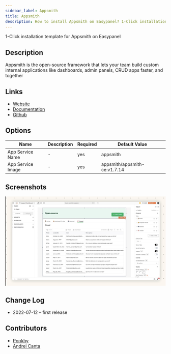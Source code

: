 ```yaml
---
sidebar_label: Appsmith
title: Appsmith
description: How to install Appsmith on Easypanel? 1-Click installation template for Appsmith on Easypanel
---
```


<!-- generated -->

1-Click installation template for Appsmith on Easypanel

## Description

Appsmith is the open-source framework that lets your team build custom internal applications like dashboards, admin panels, CRUD apps faster, and together

## Links

- [Website](https://www.appsmith.com/)
- [Documentation](https://docs.appsmith.com/)
- [Github](https://github.com/appsmithorg/appsmith)

## Options

Name | Description | Required | Default Value
-|-|-|-
App Service Name | - | yes | appsmith
App Service Image | - | yes | appsmith/appsmith-ce:v1.7.14

## Screenshots

![Appsmith Screenshot](./assets/screenshot.png)

## Change Log

- 2022-07-12 – first release

## Contributors

- [Ponkhy](https://github.com/Ponkhy)
- [Andrei Canta](https://github.com/deiucanta)
